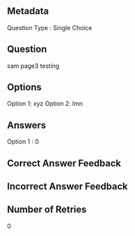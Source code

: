 ## Metadata
Question Type : Single Choice

## Question
sam page3 testing

## Options
Option 1: xyz
Option 2: lmn

## Answers
Option 1 : 0

## Correct Answer Feedback


## Incorrect Answer Feedback


## Number of Retries
0


